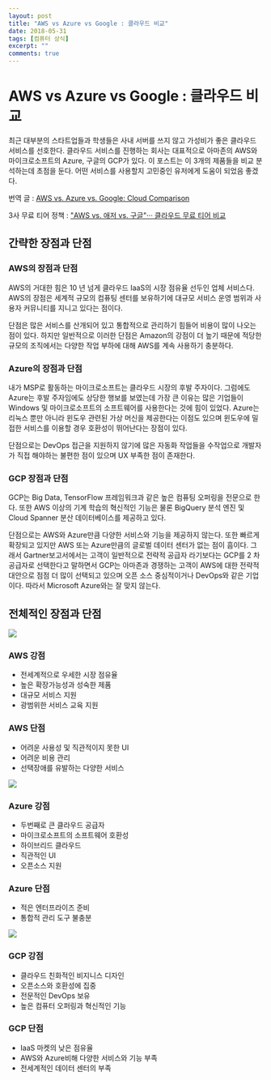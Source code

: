 ```yaml
---
layout: post
title: "AWS vs Azure vs Google : 클라우드 비교"
date: 2018-05-31
tags: [컴퓨터 상식]
excerpt: ""
comments: true
---
```


# AWS vs Azure vs Google : 클라우드 비교

최근 대부분의 스타트업들과 학생들은 사내 서버를 쓰지 않고 가성비가 좋은 클라우드 서비스를 선호한다. 클라우드 서비스를 진행하는 회사는 대표적으로 아마존의 AWS와 마이크로소프트의 Azure, 구글의 GCP가 있다. 이 포스트는 이 3개의 제품들을 비교 분석하는데 초점을 둔다. 어떤 서비스를 사용할지 고민중인 유저에게 도움이 되었음 좋겠다.

번역 글 : [AWS vs. Azure vs. Google: Cloud Comparison](https://www.datamation.com/cloud-computing/aws-vs.-azure-vs.-google-cloud-comparison.html)

3사 무료 티어 정책 : ["AWS vs. 애저 vs. 구글"··· 클라우드 무료 티어 비교](http://www.ciokorea.com/t/528/%EB%8D%B0%EC%9D%B4%ED%84%B0%EC%84%BC%ED%84%B0/38174)


## 간략한 장점과 단점

### AWS의 장점과 단점

AWS의 거대한 힘은 10 년 넘게 클라우드 IaaS의 시장 점유율 선두인 업체 서비스다. AWS의 장점은 세계적 규모의 컴퓨팅 센터를 보유하기에 대규모 서비스 운영 범위과 사용자 커뮤니티를 지니고 있다는 점이다.

단점은 많은 서비스를 산개되어 있고 통합적으로 관리하기 힘들어 비용이 많이 나오는 점이 있다. 하지만 일반적으로 이러한 단점은 Amazon의 강점이 더 높기 때문에 적당한 규모의 조직에서는 다양한 작업 부하에 대해 AWS를 계속 사용하기 충분하다.

### Azure의 장점과 단점

내가 MSP로 활동하는 마이크로소프트는 클라우드 시장의 후발 주자이다. 그럼에도 Azure는 후발 주자임에도 상당한 행보를 보였는데 가장 큰 이유는 많은 기업들이 Windows 및 마이크로소프트의 소프트웨어를 사용한다는 것에 힘이 있었다. Azure는 리눅스 뿐만 아니라 윈도우 관련된 가상 머신을 제공한다는 이점도 있으며 윈도우에 밀접한 서비스를 이용할 경우 호환성이 뛰어난다는 장점이 있다.

단점으로는 DevOps 접근을 지원하지 않기에 많은 자동화 작업들을 수작업으로 개발자가 직접 해야하는 불편한 점이 있으며 UX 부족한 점이 존재한다.

### GCP 장점과 단점

GCP는 Big Data, TensorFlow 프레임워크과 같은 높은 컴퓨팅 오퍼링을 전문으로 한다. 또한 AWS 이상의 기계 학습의 혁신적인 기능은 물론 BigQuery 분석 엔진 및 Cloud Spanner 분산 데이터베이스를 제공하고 있다.

단점으로는 AWS와 Azure만큼 다양한 서비스와 기능을 제공하지 않는다. 또한 빠르게 확장되고 있지만 AWS 또는 Azure만큼의 글로벌 데이터 센터가 없는 점이 흠이다. 그래서 Gartner보고서에서는 고객이 일반적으로 전략적 공급자 라기보다는 GCP를 2 차 공급자로 선택한다고 말하면서 GCP는 아마존과 경쟁하는 고객이 AWS에 대한 전략적 대안으로 점점 더 많이 선택되고 있으며 오픈 소스 중심적이거나 DevOps와 같은 기업이다. 따라서 Microsoft Azure와는 잘 맞지 않는다.

## 전체적인 장점과 단점



![](https://t1.daumcdn.net/cfile/tistory/9963F1335A1F5FE02C)

### AWS 강점

- 전세계적으로 우세한 시장 점유율
- 높은 확장가능성과 성숙한 제품
- 대규모 서비스 지원
- 광범위한 서비스 교육 지원

### AWS 단점

- 어려운 사용성 및 직관적이지 못한 UI
- 어려운 비용 관리
- 선택장애를 유발하는 다양한 서비스

![](https://t1.daumcdn.net/cfile/tistory/99C979335A1F5FF332)

### Azure 강점

- 두번째로 큰 클라우드 공급자
- 마이크로소프트의 소프트웨어 호환성
- 하이브리드 클라우드
- 직관적인 UI
- 오픈소스 지원

### Azure 단점

- 적은 엔터프라이즈 준비
- 통합적 관리 도구 불충분



![](https://t1.daumcdn.net/cfile/tistory/99DA34335A1F600608)

### GCP 강점

- 클라우드 친화적인 비지니스 디자인
- 오픈소스와 호환성에 집중
- 전문적인 DevOps 보유
- 높은 컴퓨터 오퍼링과 혁신적인 기능

### GCP 단점

- IaaS 마켓의 낮은 점유율
- AWS와 Azure비해 다양한 서비스와 기능 부족
- 전세계적인 데이터 센터의 부족


